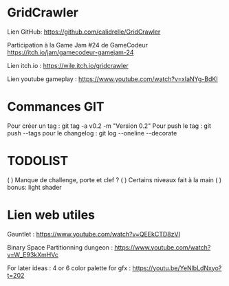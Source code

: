 # GridCrawler

Lien GitHub: https://github.com/calidrelle/GridCrawler

Participation à la Game Jam #24 de GameCodeur
https://itch.io/jam/gamecodeur-gamejam-24

Lien itch.io : https://wile.itch.io/gridcrawler

Lien youtube gameplay : https://www.youtube.com/watch?v=xIaNYg-BdKI

# Commances GIT

Pour créer un tag : git tag -a v0.2 -m "Version 0.2"
Pour push le tag  : git push --tags
pour le changelog : git log --oneline --decorate

# TODOLIST
( ) Manque de challenge, porte et clef ?
( ) Certains niveaux fait à la main
( ) bonus: light shader

# Lien web utiles
Gauntlet : https://www.youtube.com/watch?v=QEEkCTD8zVI

Binary Space Partitionning dungeon : https://www.youtube.com/watch?v=W_E93kXmHVc

For later ideas :
4 or 6 color palette for gfx : https://youtu.be/YeNlbLdNxyo?t=202

